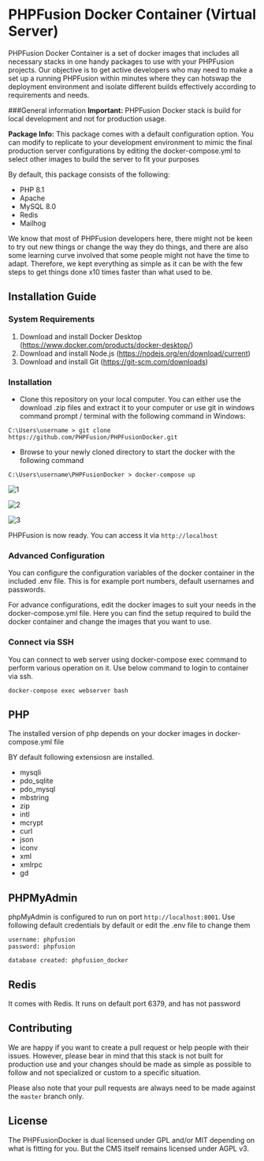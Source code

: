 # PHPFusion Docker Container (Virtual Server)

PHPFusion Docker Container is a set of docker images that includes all necessary stacks in one handy packages to use with your PHPFusion projects.
Our objective is to get active developers who may need to make a set up a running PHPFusion within minutes where
they can hotswap the deployment environment and isolate different builds effectively according to requirements and needs.

###General information
**Important:** PHPFusion Docker stack is build for local development and not for production usage.

**Package Info:**
This package comes with a default configuration option. You can modify to replicate to your development environment to mimic the final production server configurations by editing the docker-compose.yml to select other images to build the server to fit your purposes

By default, this package consists of the following:
- PHP 8.1
- Apache
- MySQL 8.0
- Redis
- Mailhog

We know that most of PHPFusion developers here, there might not be keen to try out new things or change the way they do things, and there are also some learning curve involved that some people might not have the time to adapt. Therefore, we kept everything as simple as it can be with the few steps to get things done x10 times faster than what used to be.


Installation Guide
---

### System Requirements

1. Download and install Docker Desktop (https://www.docker.com/products/docker-desktop/)
2. Download and install Node.js (https://nodejs.org/en/download/current)
3. Download and install Git (https://git-scm.com/downloads)

### Installation

- Clone this repository on your local computer. You can either use the download .zip files and extract it to your computer
  or use git in windows command prompt / terminal with the following command in Windows:

```git
C:\Users\username > git clone https://github.com/PHPFusion/PHPFusionDocker.git 
```

- Browse to your newly cloned directory to start the docker with the following command
  
```git
C:\Users\username\PHPFusionDocker > docker-compose up
```

![1](https://github.com/PHPFusion/PHPFusionDocker/assets/4078041/af3a08fd-cd5a-4cd7-8c64-f6035986818f)

![2](https://github.com/PHPFusion/PHPFusionDocker/assets/4078041/b5104bb9-c1af-441f-9bf4-7769e8e80aa2)

![3](https://github.com/PHPFusion/PHPFusionDocker/assets/4078041/2fff0a8c-ee8d-467e-b06b-4be7a77e0a40)


PHPFusion is now ready. You can access it via ```http://localhost```

### Advanced Configuration

You can configure the configuration variables of the docker container in the included .env file. This is for example port numbers, default usernames and passwords.

For advance configurations, edit the docker images to suit your needs in the docker-compose.yml file. Here you can find the setup required to build the docker container and change the images that you want to use.

### Connect via SSH
You can connect to web server using docker-compose exec command to perform various operation on it. Use below command to login to container via ssh.
```docker-file
docker-compose exec webserver bash
```

PHP
---
The installed version of php depends on your docker images in docker-compose.yml file

BY default following extensiosn are installed.

- mysqli
- pdo_sqlite
- pdo_mysql
- mbstring
- zip
- intl
- mcrypt
- curl
- json
- iconv
- xml
- xmlrpc
- gd

PHPMyAdmin
---
phpMyAdmin is configured to run on port ```http://localhost:8001```. Use following default credentials by default or edit the .env file to change them

```
username: phpfusion
password: phpfusion
```

```docker
database created: phpfusion_docker
```

Redis
---
It comes with Redis. It runs on default port 6379, and has not password

Contributing
---
We are happy if you want to create a pull request or help people with their issues. However, please bear in mind that
this stack is not built for production use and your changes should be made as simple as possible to follow and not specialized or custom to a specific situation.

Please also note that your pull requests are always need to be made against the ``master`` branch only.

License
---
The PHPFusionDocker is dual licensed under GPL and/or MIT depending on what is fitting for you. But the CMS itself remains licensed under AGPL v3. 
